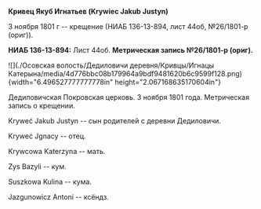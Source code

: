 **Кривец Якуб Игнатьев (Krywiec Jakub Justyn)**

3 ноября 1801 г -- крещение (НИАБ 136-13-894, лист 44об, №26/1801-р
(ориг)).

**НИАБ 136-13-894:** Лист 44об. **Метрическая запись №26/1801-р
(ориг).**

![](./Осовская волость/Дедиловичи деревня/Кривцы/Игнацы Катерына/media/4d776bbc08b179964a9bdf9481620b6c9599f128.png){width="6.496527777777778in"
height="2.067168635170604in"}

Дедиловичская Покровская церковь. 3 ноября 1801 года. Метрическая запись
о крещении.

Kryweć Jakub Justyn -- сын родителей с деревни Дедиловичи.

Kryweć Jgnacy -- отец.

Krywcowa Katerzyna -- мать.

Zys Bazyli -- кум.

Suszkowa Kulina -- кума.

Jazgunowicz Antoni -- ксёндз.
